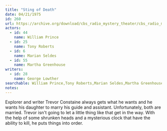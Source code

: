 ```yaml
---
title: "Sting of Death"
date: 04/21/1975
id: 260
url: https://archive.org/download/cbs_radio_mystery_theater/cbs_radio_mystery_theater-0251-0300.zip/cbs_radio_mystery_theater-0251-0300%2Fcbsrmt_0260_sting_of_death.mp3
actors:  
  - id: 44
    name: William Prince  
  - id: 25
    name: Tony Roberts  
  - id: 6
    name: Marian Seldes  
  - id: 55
    name: Martha Greenhouse
writers:  
  - id: 28
    name: George Lowther
searchable: William Prince,Tony Roberts,Marian Seldes,Martha Greenhouse George Lowther
notes:  
---
```

Explorer and writer Trevor Constaine always gets what he wants and he wants his daughter to marry his guide and assistant. Unfortunately, both are married. Trevor isn't going to let a little thing like that get in the way. With the help of some shrunken heads and a mysterious clock that have the ability to kill, he puts things into order.